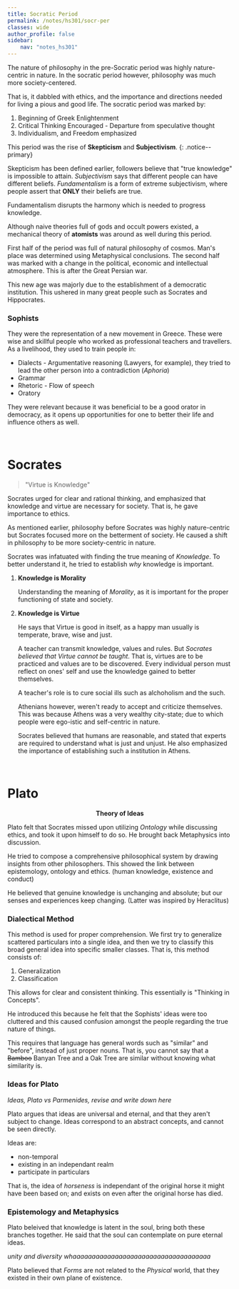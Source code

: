 ```yaml
---
title: Socratic Period
permalink: /notes/hs301/socr-per
classes: wide
author_profile: false
sidebar:
    nav: "notes_hs301"
---
```


The nature of philosophy in the pre-Socratic period was highly nature-centric in nature. In the socratic period however, philosophy was much more society-centered.

That is, it dabbled with ethics, and the importance and directions needed for living a pious and good life. The socratic period was marked by:

1. Beginning of Greek Enlightenment
2. Critical Thinking Encouraged - Departure from speculative thought
3. Individualism, and Freedom emphasized

This period was the rise of **Skepticism** and **Subjectivism**.
{: .notice--primary}

Skepticism has been defined earlier, followers believe that "true knowledge" is impossible to attain. *Subjectivism* says that different people can have different beliefs. *Fundamentalism* is a form of extreme subjectivism, where people assert that **ONLY** their beliefs are true.

Fundamentalism disrupts the harmony which is needed to progress knowledge.

Although naive theories full of gods and occult powers existed, a mechanical theory of **atomists** was around as well during this period.

First half of the period was full of natural philosophy of cosmos. Man's place was determined using Metaphysical conclusions. The second half was marked with a change in the political, economic and intellectual atmosphere. This is after the Great Persian war.

This new age was majorly due to the establishment of a democratic institution. This ushered in many great people such as Socrates and Hippocrates.


### Sophists

They were the representation of a new movement in Greece. These were wise and skillful people who worked as professional teachers and travellers. As a livelihood, they used to train people in:

- Dialects - Argumentative reasoning (Lawyers, for example), they tried to lead the other person into a contradiction (*Aphoria*)
- Grammar
- Rhetoric - Flow of speech
- Oratory

They were relevant because it was beneficial to be a good orator in democracy, as it opens up opportunities for one to better their life and influence others as well.

&nbsp;

# Socrates

> "Virtue is Knowledge"

Socrates urged for clear and rational thinking, and emphasized that knowledge and virtue are necessary for society. That is, he gave importance to ethics.

As mentioned earlier, philosophy before Socrates was highly nature-centric but Socrates focused more on the betterment of society. He caused a shift in philosophy to be more society-centric in nature. 

Socrates was infatuated with finding the true meaning of *Knowledge*. To better understand it, he tried to establish *why* knowledge is important.

1. **Knowledge is Morality**

    Understanding the meaning of *Morality*, as it is important for the proper functioning of state and society.

2. **Knowledge is Virtue**

    He says that Virtue is good in itself, as a happy man usually is temperate, brave, wise and just.

    A teacher can transmit knowledge, values and rules. But *Socrates believed that Virtue cannot be taught*. That is, virtues are to be practiced and values are to be discovered. Every individual person must reflect on ones' self and use the knowledge gained to better themselves.

    A teacher's role is to cure social ills such as alchoholism and the such.

    Athenians however, weren't ready to accept and criticize themselves. This was because Athens was a very wealthy city-state; due to which people were ego-istic and self-centric in nature.

    Socrates believed that humans are reasonable, and stated that experts are required to understand what is just and unjust. He also emphasized the importance of establishing such a institution in Athens.

&nbsp;

# Plato

<div style="text-align: center; font-weight: bold;">
    Theory of Ideas
</div>

Plato felt that Socrates missed upon utilizing *Ontology* while discussing ethics, and took it upon himself to do so. He brought back Metaphysics into discussion.

He tried to compose a comprehensive philosophical system by drawing insights from other philosophers. This showed the link between epistemology, ontology and ethics. (human knowledge, existence and conduct)

He believed that genuine knowledge is unchanging and absolute; but our senses and experiences keep changing. (Latter was inspired by Heraclitus)

### Dialectical Method

This method is used for proper comprehension. We first try to generalize scattered particulars into a single idea, and then we try to classify this broad general idea into specific smaller classes. That is, this method consists of:

1. Generalization
2. Classification

This allows for clear and consistent thinking. This essentially is "Thinking in Concepts".

He introduced this because he felt that the Sophists' ideas were too cluttered and this caused confusion amongst the people regarding the true nature of things.

This requires that language has general words such as "similar" and "before", instead of just proper nouns. That is, you cannot say that a ~~Bamboo~~ Banyan Tree and a Oak Tree are similar without knowing what similarity is.


### Ideas for Plato

*Ideas, Plato vs Parmenides, revise and write down here*

Plato argues that ideas are universal and eternal, and that they aren't subject to change. Ideas correspond to an abstract concepts, and cannot be seen directly. 

Ideas are:
- non-temporal
- existing in an independant realm
- participate in particulars

That is, the idea of *horseness* is independant of the original horse it might have been based on; and exists on even after the original horse has died.


### Epistemology and Metaphysics

Plato beleived that knowledge is latent in the soul, bring both these branches together. He said that the soul can contemplate on pure eternal ideas.

*unity and diversity whaaaaaaaaaaaaaaaaaaaaaaaaaaaaaaaaaaaa*


Plato believed that *Forms* are not related to the *Physical* world, that they existed in their own plane of existence.